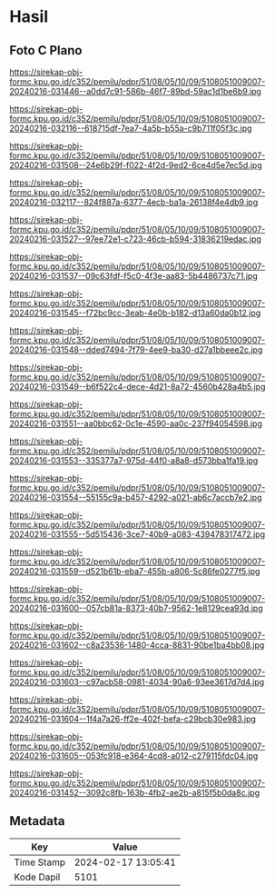# Hasil

## Foto C Plano

https://sirekap-obj-formc.kpu.go.id/c352/pemilu/pdpr/51/08/05/10/09/5108051009007-20240216-031446--a0dd7c91-586b-46f7-89bd-59ac1d1be6b9.jpg

https://sirekap-obj-formc.kpu.go.id/c352/pemilu/pdpr/51/08/05/10/09/5108051009007-20240216-032116--618715df-7ea7-4a5b-b55a-c9b711f05f3c.jpg

https://sirekap-obj-formc.kpu.go.id/c352/pemilu/pdpr/51/08/05/10/09/5108051009007-20240216-031508--24e6b29f-f022-4f2d-9ed2-6ce4d5e7ec5d.jpg

https://sirekap-obj-formc.kpu.go.id/c352/pemilu/pdpr/51/08/05/10/09/5108051009007-20240216-032117--824f887a-6377-4ecb-ba1a-26138f4e4db9.jpg

https://sirekap-obj-formc.kpu.go.id/c352/pemilu/pdpr/51/08/05/10/09/5108051009007-20240216-031527--97ee72e1-c723-46cb-b594-31836219edac.jpg

https://sirekap-obj-formc.kpu.go.id/c352/pemilu/pdpr/51/08/05/10/09/5108051009007-20240216-031537--09c63fdf-f5c0-4f3e-aa83-5b4486737c71.jpg

https://sirekap-obj-formc.kpu.go.id/c352/pemilu/pdpr/51/08/05/10/09/5108051009007-20240216-031545--f72bc9cc-3eab-4e0b-b182-d13a60da0b12.jpg

https://sirekap-obj-formc.kpu.go.id/c352/pemilu/pdpr/51/08/05/10/09/5108051009007-20240216-031548--dded7494-7f79-4ee9-ba30-d27a1bbeee2c.jpg

https://sirekap-obj-formc.kpu.go.id/c352/pemilu/pdpr/51/08/05/10/09/5108051009007-20240216-031549--b6f522c4-dece-4d21-8a72-4560b428a4b5.jpg

https://sirekap-obj-formc.kpu.go.id/c352/pemilu/pdpr/51/08/05/10/09/5108051009007-20240216-031551--aa0bbc62-0c1e-4590-aa0c-237f94054598.jpg

https://sirekap-obj-formc.kpu.go.id/c352/pemilu/pdpr/51/08/05/10/09/5108051009007-20240216-031553--335377a7-975d-44f0-a8a8-d573bba1fa19.jpg

https://sirekap-obj-formc.kpu.go.id/c352/pemilu/pdpr/51/08/05/10/09/5108051009007-20240216-031554--55155c9a-b457-4292-a021-ab6c7accb7e2.jpg

https://sirekap-obj-formc.kpu.go.id/c352/pemilu/pdpr/51/08/05/10/09/5108051009007-20240216-031555--5d515436-3ce7-40b9-a083-439478317472.jpg

https://sirekap-obj-formc.kpu.go.id/c352/pemilu/pdpr/51/08/05/10/09/5108051009007-20240216-031559--d521b61b-eba7-455b-a806-5c86fe0277f5.jpg

https://sirekap-obj-formc.kpu.go.id/c352/pemilu/pdpr/51/08/05/10/09/5108051009007-20240216-031600--057cb81a-8373-40b7-9562-1e8129cea93d.jpg

https://sirekap-obj-formc.kpu.go.id/c352/pemilu/pdpr/51/08/05/10/09/5108051009007-20240216-031602--c8a23536-1480-4cca-8831-90be1ba4bb08.jpg

https://sirekap-obj-formc.kpu.go.id/c352/pemilu/pdpr/51/08/05/10/09/5108051009007-20240216-031603--c97acb58-0981-4034-90a6-93ee3617d7d4.jpg

https://sirekap-obj-formc.kpu.go.id/c352/pemilu/pdpr/51/08/05/10/09/5108051009007-20240216-031604--1f4a7a26-ff2e-402f-befa-c29bcb30e983.jpg

https://sirekap-obj-formc.kpu.go.id/c352/pemilu/pdpr/51/08/05/10/09/5108051009007-20240216-031605--053fc918-e364-4cd8-a012-c279115fdc04.jpg

https://sirekap-obj-formc.kpu.go.id/c352/pemilu/pdpr/51/08/05/10/09/5108051009007-20240216-031452--3092c8fb-163b-4fb2-ae2b-a815f5b0da8c.jpg


## Metadata

| Key        | Value               |
| ---------- | ------------------- |
| Time Stamp | 2024-02-17 13:05:41 |
| Kode Dapil | 5101                |




